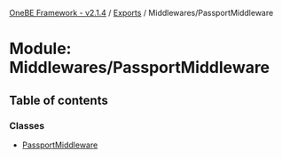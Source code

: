 [OneBE Framework - v2.1.4](../README.md) / [Exports](../modules.md) / Middlewares/PassportMiddleware

# Module: Middlewares/PassportMiddleware

## Table of contents

### Classes

- [PassportMiddleware](../classes/Middlewares_PassportMiddleware.PassportMiddleware.md)
